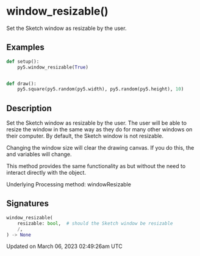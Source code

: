 # window_resizable()

Set the Sketch window as resizable by the user.

## Examples

<div class="example-table">

<div class="example-row"><div class="example-cell-image">

</div><div class="example-cell-code">

```python
def setup():
    py5.window_resizable(True)


def draw():
    py5.square(py5.random(py5.width), py5.random(py5.height), 10)
```

</div></div>

</div>

## Description

Set the Sketch window as resizable by the user. The user will be able to resize the window in the same way as they do for many other windows on their computer. By default, the Sketch window is not resizable.

Changing the window size will clear the drawing canvas. If you do this, the [](sketch_width) and [](sketch_height) variables will change.

This method provides the same functionality as [](py5surface_set_resizable) but without the need to interact directly with the [](py5surface) object.

Underlying Processing method: windowResizable

## Signatures

```python
window_resizable(
    resizable: bool,  # should the Sketch window be resizable
    /,
) -> None
```

Updated on March 06, 2023 02:49:26am UTC
